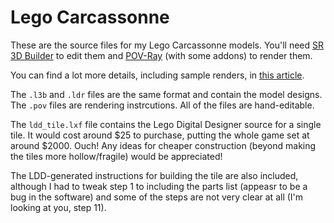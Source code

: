 Lego Carcassonne
================

These are the source files for my Lego Carcassonne models. You'll need <a href="http://staff.polito.it/sergio.reano/">SR 3D Builder</a> to edit them and <a href="http://www.povray.org">POV-Ray</a> (with some addons) to render them.

You can find a lot more details, including sample renders, in <a href="http://www.iamcal.com/lego-carcassonne/">this article</a>.

The <code>.l3b</code> and <code>.ldr</code> files are the same format and contain the model designs. The <code>.pov</code> files are rendering instrcutions. All of the files are hand-editable.

The <code>ldd_tile.lxf</code> file contains the Lego Digital Designer source for a single tile. It would cost around $25 to purchase, putting the whole game set at around $2000. Ouch! Any ideas for cheaper construction (beyond making the tiles more hollow/fragile) would be appreciated!

The LDD-generated instructions for building the tile are also included, although I had to tweak step 1 to including the parts list (appeasr to be a bug in the software) and some of the steps are not very clear at all (I'm looking at you, step 11).